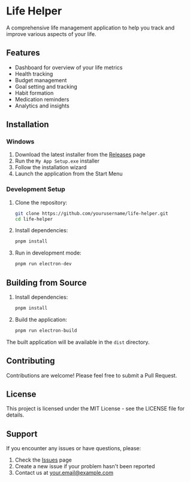 # Life Helper

A comprehensive life management application to help you track and improve various aspects of your life.

## Features

- Dashboard for overview of your life metrics
- Health tracking
- Budget management
- Goal setting and tracking
- Habit formation
- Medication reminders
- Analytics and insights

## Installation

### Windows

1. Download the latest installer from the [Releases](https://github.com/yourusername/life-helper/releases) page
2. Run the `My App Setup.exe` installer
3. Follow the installation wizard
4. Launch the application from the Start Menu

### Development Setup

1. Clone the repository:
   ```bash
   git clone https://github.com/yourusername/life-helper.git
   cd life-helper
   ```

2. Install dependencies:
   ```bash
   pnpm install
   ```

3. Run in development mode:
   ```bash
   pnpm run electron-dev
   ```

## Building from Source

1. Install dependencies:
   ```bash
   pnpm install
   ```

2. Build the application:
   ```bash
   pnpm run electron-build
   ```

The built application will be available in the `dist` directory.

## Contributing

Contributions are welcome! Please feel free to submit a Pull Request.

## License

This project is licensed under the MIT License - see the LICENSE file for details.

## Support

If you encounter any issues or have questions, please:
1. Check the [Issues](https://github.com/yourusername/life-helper/issues) page
2. Create a new issue if your problem hasn't been reported
3. Contact us at your.email@example.com 
